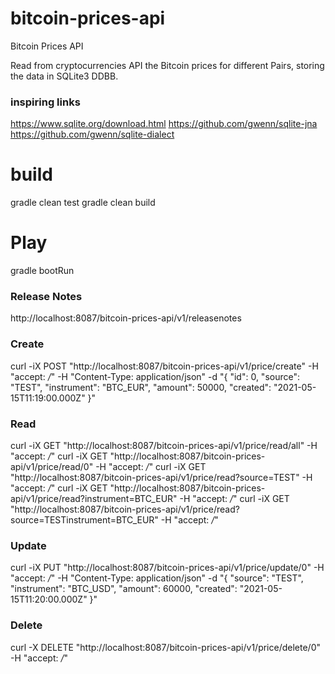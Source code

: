 # bitcoin-prices-api
Bitcoin Prices API

Read from cryptocurrencies API the Bitcoin prices for different Pairs, storing the data in SQLite3 DDBB.

### inspiring links
https://www.sqlite.org/download.html
https://github.com/gwenn/sqlite-jna
https://github.com/gwenn/sqlite-dialect

# build
gradle clean test
gradle clean build

# Play
gradle bootRun

### Release Notes
http://localhost:8087/bitcoin-prices-api/v1/releasenotes

### Create
curl -iX POST "http://localhost:8087/bitcoin-prices-api/v1/price/create" -H "accept: */*" -H "Content-Type: application/json" -d "{
\"id\": 0,
\"source\": \"TEST\",
\"instrument\": \"BTC_EUR\",
\"amount\": 50000,
\"created\": \"2021-05-15T11:19:00.000Z\" }"

### Read
curl -iX GET "http://localhost:8087/bitcoin-prices-api/v1/price/read/all" -H "accept: */*"
curl -iX GET "http://localhost:8087/bitcoin-prices-api/v1/price/read/0" -H "accept: */*"
curl -iX GET "http://localhost:8087/bitcoin-prices-api/v1/price/read?source=TEST" -H "accept: */*"
curl -iX GET "http://localhost:8087/bitcoin-prices-api/v1/price/read?instrument=BTC_EUR" -H "accept: */*"
curl -iX GET "http://localhost:8087/bitcoin-prices-api/v1/price/read?source=TESTinstrument=BTC_EUR" -H "accept: */*"

### Update
curl -iX PUT "http://localhost:8087/bitcoin-prices-api/v1/price/update/0" -H "accept: */*" -H "Content-Type: application/json" -d "{
\"source\": \"TEST\",
\"instrument\": \"BTC_USD\",
\"amount\": 60000,
\"created\": \"2021-05-15T11:20:00.000Z\" }"

### Delete
curl -X DELETE "http://localhost:8087/bitcoin-prices-api/v1/price/delete/0" -H "accept: */*"